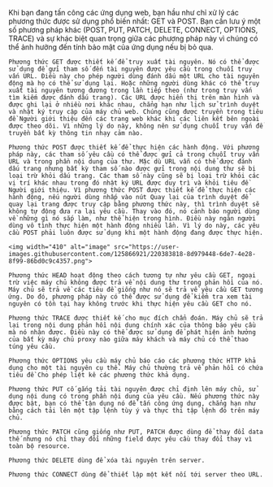 Khi bạn đang tấn công các ứng dụng web, bạn hầu như chỉ xử lý các phương thức được sử dụng phổ biến nhất: GET và POST. Bạn cần lưu ý một số phương pháp khác (POST, PUT, PATCH, DELETE, CONNECT, OPTIONS, TRACE) và sự khác biệt quan trọng giữa các phương pháp này vì chúng có thể ảnh hưởng đến tính bảo mật của ứng dụng nếu bị bỏ qua.  

    Phương thức GET được thiết kế để truy xuất tài nguyên. Nó có thể được sử dụng để gửi tham số đến tài nguyên được yêu cầu trong chuỗi truy vấn URL. Điều này cho phép người dùng đánh dấu một URL cho tài nguyên động mà họ có thể sử dụng lại. Hoặc những người dùng khác có thể truy xuất tài nguyên tương đương trong lần tiếp theo (như trong truy vấn tìm kiếm được đánh dấu trang). Các URL được hiển thị trên màn hình và được ghi lại ở nhiều nơi khác nhau, chẳng hạn như lịch sử trình duyệt và nhật ký truy cập của máy chủ web. Chúng cũng được truyền trong tiêu đề Người giới thiệu đến các trang web khác khi các liên kết bên ngoài được theo dõi. Vì những lý do này, không nên sử dụng chuỗi truy vấn để truyền bất kỳ thông tin nhạy cảm nào.  
    
    Phương thức POST được thiết kế để thực hiện các hành động. Với phương pháp này, các tham số yêu cầu có thể được gửi cả trong chuỗi truy vấn URL và trong phần nội dung của thư. Mặc dù URL vẫn có thể được đánh dấu trang nhưng bất kỳ tham số nào được gửi trong nội dung thư sẽ bị loại trừ khỏi dấu trang. Các tham số này cũng sẽ bị loại trừ khỏi các vị trí khác nhau trong đó nhật ký URL được duy trì và khỏi tiêu đề Người giới thiệu. Vì phương thức POST được thiết kế để thực hiện các hành động, nếu người dùng nhấp vào nút Quay lại của trình duyệt để quay lại trang được truy cập bằng phương thức này, thì trình duyệt sẽ không tự động đưa ra lại yêu cầu. Thay vào đó, nó cảnh báo người dùng về những gì nó sắp làm, như thể hiện trong hình. Điều này ngăn người dùng vô tình thực hiện một hành động nhiều lần. Vì lý do này, các yêu cầu POST phải luôn được sử dụng khi một hành động đang được thực hiện.  
    
    <img width="410" alt="image" src="https://user-images.githubusercontent.com/125866921/220383818-8d979448-6de7-4e28-8f99-86bd0c9c4357.png">

    Phương thức HEAD hoạt động theo cách tương tự như yêu cầu GET, ngoại trừ việc máy chủ không được trả về nội dung thư trong phản hồi của nó. Máy chủ sẽ trả về các tiêu đề giống như nó sẽ trả về yêu cầu GET tương ứng. Do đó, phương pháp này có thể được sử dụng để kiểm tra xem tài nguyên có tồn tại hay không trước khi thực hiện yêu cầu GET cho nó.  
    
    Phương thức TRACE được thiết kế cho mục đích chẩn đoán. Máy chủ sẽ trả lại trong nội dung phản hồi nội dung chính xác của thông báo yêu cầu mà nó nhận được. Điều này có thể được sử dụng để phát hiện ảnh hưởng của bất kỳ máy chủ proxy nào giữa máy khách và máy chủ có thể thao túng yêu cầu.  
    
    Phương thức OPTIONS yêu cầu máy chủ báo cáo các phương thức HTTP khả dụng cho một tài nguyên cụ thể. Máy chủ thường trả về phản hồi có chứa tiêu đề Cho phép liệt kê các phương thức khả dụng.  
    
    Phương thức PUT cố gắng tải tài nguyên được chỉ định lên máy chủ, sử dụng nội dung có trong phần nội dung của yêu cầu. Nếu phương thức này được bật, bạn có thể tận dụng nó để tấn công ứng dụng, chẳng hạn như bằng cách tải lên một tập lệnh tùy ý và thực thi tập lệnh đó trên máy chủ.  
    
    Phương thức PATCH cũng giống như PUT, PATCH được dùng để thay đổi data thế nhưng nó chỉ thay đổi những field được yêu cầu thay đổi thay vì toàn bộ resource.  
    
    Phương thức DELETE dùng để xóa tài nguyên trên server.  
    
    Phương thức CONNECT dùng để thiết lập một kết nối tới server theo URL.  
